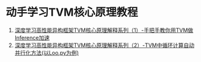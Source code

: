 # 动手学习TVM核心原理教程

 1. [深度学习高性能异构框架TVM核心原理解释系列（1）-手把手教你用TVM做Inference加速](http://whitelok.github.io/2019/06/25/tvm-tutorials-lesson-1/)
 2. [深度学习高性能异构框架TVM核心原理解释系列（2）-TVM中循环计算自动并行化方法(以Loo.py为例)](http://whitelok.github.io/2019/06/25/tvm-tutorials-lesson-2/)
